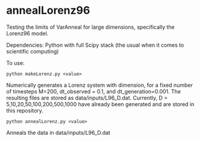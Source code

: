 # annealLorenz96
Testing the limits of VarAnneal for large dimensions, specifically the Lorenz96 model.

Dependencies:
Python with full Scipy stack (the usual when it comes to scientific computing)

To use:

	python makeLorenz.py <value>
Numerically generates a Lorenz system with <value> dimension, for a fixed number of timesteps M=200, dt_observed = 0.1, and dt_generation=0.001. The resulting files are stored as data/inputs/L96_D<value>.dat. Currently, D = 5,10,20,50,100,200,500,1000 have already been generated and are stored in this repository.

	python annealLorenz.py <value>
Anneals the data in data/inputs/L96_D<value>.dat 
